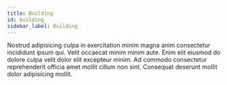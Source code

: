 ```yaml
---
title: Building
id: building
sidebar_label: Building
---
```


Nostrud adipisicing culpa in exercitation minim magna anim consectetur incididunt ipsum qui. Velit occaecat minim minim aute. Enim elit eiusmod do dolore culpa velit dolor elit excepteur minim. Ad commodo consectetur reprehenderit officia amet mollit cillum non sint. Consequat deserunt mollit dolor adipisicing mollit.

